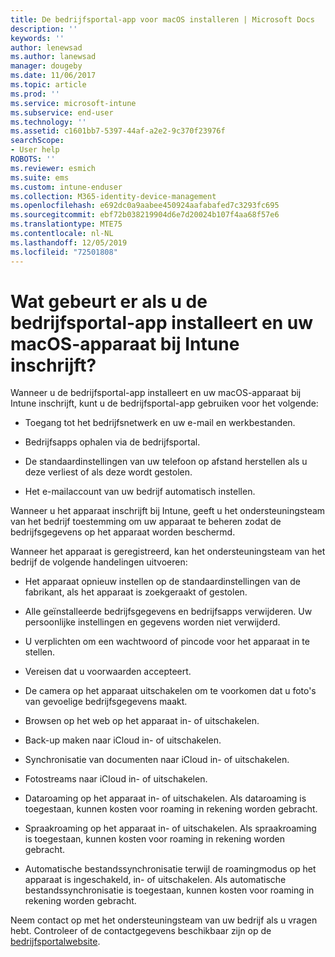 ```yaml
---
title: De bedrijfsportal-app voor macOS installeren | Microsoft Docs
description: ''
keywords: ''
author: lenewsad
ms.author: lanewsad
manager: dougeby
ms.date: 11/06/2017
ms.topic: article
ms.prod: ''
ms.service: microsoft-intune
ms.subservice: end-user
ms.technology: ''
ms.assetid: c1601bb7-5397-44af-a2e2-9c370f23976f
searchScope:
- User help
ROBOTS: ''
ms.reviewer: esmich
ms.suite: ems
ms.custom: intune-enduser
ms.collection: M365-identity-device-management
ms.openlocfilehash: e692dc0a9aabee450924aafabafed7c3293fc695
ms.sourcegitcommit: ebf72b038219904d6e7d20024b107f4aa68f57e6
ms.translationtype: MTE75
ms.contentlocale: nl-NL
ms.lasthandoff: 12/05/2019
ms.locfileid: "72501808"
---
```

# <a name="what-happens-if-you-install-the-company-portal-app-and-enroll-your-macos-device-in-intune"></a>Wat gebeurt er als u de bedrijfsportal-app installeert en uw macOS-apparaat bij Intune inschrijft?

Wanneer u de bedrijfsportal-app installeert en uw macOS-apparaat bij Intune inschrijft, kunt u de bedrijfsportal-app gebruiken voor het volgende:

- Toegang tot het bedrijfsnetwerk en uw e-mail en werkbestanden.

- Bedrijfsapps ophalen via de bedrijfsportal.

- De standaardinstellingen van uw telefoon op afstand herstellen als u deze verliest of als deze wordt gestolen.

- Het e-mailaccount van uw bedrijf automatisch instellen.

Wanneer u het apparaat inschrijft bij Intune, geeft u het ondersteuningsteam van het bedrijf toestemming om uw apparaat te beheren zodat de bedrijfsgegevens op het apparaat worden beschermd.

Wanneer het apparaat is geregistreerd, kan het ondersteuningsteam van het bedrijf de volgende handelingen uitvoeren:

- Het apparaat opnieuw instellen op de standaardinstellingen van de fabrikant, als het apparaat is zoekgeraakt of gestolen.

- Alle geïnstalleerde bedrijfsgegevens en bedrijfsapps verwijderen. Uw persoonlijke instellingen en gegevens worden niet verwijderd.

- U verplichten om een wachtwoord of pincode voor het apparaat in te stellen.

- Vereisen dat u voorwaarden accepteert.

- De camera op het apparaat uitschakelen om te voorkomen dat u foto's van gevoelige bedrijfsgegevens maakt.

- Browsen op het web op het apparaat in- of uitschakelen.

- Back-up maken naar iCloud in- of uitschakelen.

- Synchronisatie van documenten naar iCloud in- of uitschakelen.

- Fotostreams naar iCloud in- of uitschakelen.

- Dataroaming op het apparaat in- of uitschakelen. Als dataroaming is toegestaan, kunnen kosten voor roaming in rekening worden gebracht.

- Spraakroaming op het apparaat in- of uitschakelen. Als spraakroaming is toegestaan, kunnen kosten voor roaming in rekening worden gebracht.

- Automatische bestandssynchronisatie terwijl de roamingmodus op het apparaat is ingeschakeld, in- of uitschakelen. Als automatische bestandssynchronisatie is toegestaan, kunnen kosten voor roaming in rekening worden gebracht.

Neem contact op met het ondersteuningsteam van uw bedrijf als u vragen hebt. Controleer of de contactgegevens beschikbaar zijn op de [bedrijfsportalwebsite](https://go.microsoft.com/fwlink/?linkid=2010980).
